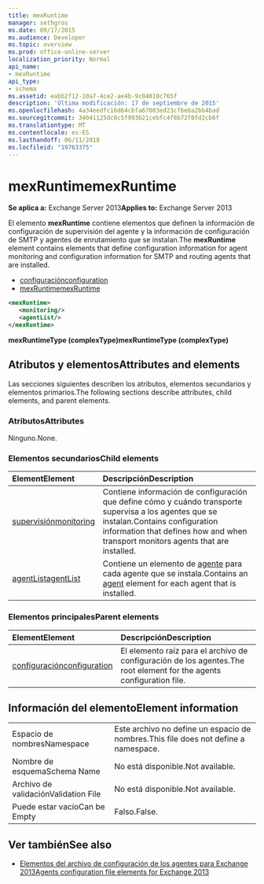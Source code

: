 ```yaml
---
title: mexRuntime
manager: sethgros
ms.date: 09/17/2015
ms.audience: Developer
ms.topic: overview
ms.prod: office-online-server
localization_priority: Normal
api_name:
- mexRuntime
api_type:
- schema
ms.assetid: eabb2f12-10a7-4ce2-ae4b-9c04010c765f
description: 'Última modificación: 17 de septiembre de 2015'
ms.openlocfilehash: 4a34eedfc16d64cbfa67003ed23cf6eba2bb4bad
ms.sourcegitcommit: 34041125dc8c5f993b21cebfc4f8b72f0fd2cb6f
ms.translationtype: MT
ms.contentlocale: es-ES
ms.lasthandoff: 06/11/2018
ms.locfileid: "19763375"
---
```

# <a name="mexruntime"></a><span data-ttu-id="4522b-103">mexRuntime</span><span class="sxs-lookup"><span data-stu-id="4522b-103">mexRuntime</span></span>
  
<span data-ttu-id="4522b-104">**Se aplica a:** Exchange Server 2013</span><span class="sxs-lookup"><span data-stu-id="4522b-104">**Applies to:** Exchange Server 2013</span></span>
  
<span data-ttu-id="4522b-105">El elemento **mexRuntime** contiene elementos que definen la información de configuración de supervisión del agente y la información de configuración de SMTP y agentes de enrutamiento que se instalan.</span><span class="sxs-lookup"><span data-stu-id="4522b-105">The **mexRuntime** element contains elements that define configuration information for agent monitoring and configuration information for SMTP and routing agents that are installed.</span></span> 
  
- [<span data-ttu-id="4522b-106">configuración</span><span class="sxs-lookup"><span data-stu-id="4522b-106">configuration</span></span>](configuration.md)  
- [<span data-ttu-id="4522b-107">mexRuntime</span><span class="sxs-lookup"><span data-stu-id="4522b-107">mexRuntime</span></span>](mexruntime.md)
  
```XML
<mexRuntime>
   <monitoring/>
   <agentList/>
</mexRuntime>
```

<span data-ttu-id="4522b-108">**mexRuntimeType (complexType)**</span><span class="sxs-lookup"><span data-stu-id="4522b-108">**mexRuntimeType (complexType)**</span></span>

## <a name="attributes-and-elements"></a><span data-ttu-id="4522b-109">Atributos y elementos</span><span class="sxs-lookup"><span data-stu-id="4522b-109">Attributes and elements</span></span>

<span data-ttu-id="4522b-110">Las secciones siguientes describen los atributos, elementos secundarios y elementos primarios.</span><span class="sxs-lookup"><span data-stu-id="4522b-110">The following sections describe attributes, child elements, and parent elements.</span></span>
  
### <a name="attributes"></a><span data-ttu-id="4522b-111">Atributos</span><span class="sxs-lookup"><span data-stu-id="4522b-111">Attributes</span></span>

<span data-ttu-id="4522b-112">Ninguno.</span><span class="sxs-lookup"><span data-stu-id="4522b-112">None.</span></span>
  
### <a name="child-elements"></a><span data-ttu-id="4522b-113">Elementos secundarios</span><span class="sxs-lookup"><span data-stu-id="4522b-113">Child elements</span></span>

|<span data-ttu-id="4522b-114">**Element**</span><span class="sxs-lookup"><span data-stu-id="4522b-114">**Element**</span></span>|<span data-ttu-id="4522b-115">**Descripción**</span><span class="sxs-lookup"><span data-stu-id="4522b-115">**Description**</span></span>|
|:-----|:-----|
|[<span data-ttu-id="4522b-116">supervisión</span><span class="sxs-lookup"><span data-stu-id="4522b-116">monitoring</span></span>](monitoring.md) <br/> |<span data-ttu-id="4522b-117">Contiene información de configuración que define cómo y cuándo transporte supervisa a los agentes que se instalan.</span><span class="sxs-lookup"><span data-stu-id="4522b-117">Contains configuration information that defines how and when transport monitors agents that are installed.</span></span>  <br/> |
|[<span data-ttu-id="4522b-118">agentList</span><span class="sxs-lookup"><span data-stu-id="4522b-118">agentList</span></span>](agentlist.md) <br/> |<span data-ttu-id="4522b-119">Contiene un elemento de [agente](agent.md) para cada agente que se instala.</span><span class="sxs-lookup"><span data-stu-id="4522b-119">Contains an [agent](agent.md) element for each agent that is installed.</span></span>  <br/> |
   
### <a name="parent-elements"></a><span data-ttu-id="4522b-120">Elementos principales</span><span class="sxs-lookup"><span data-stu-id="4522b-120">Parent elements</span></span>

|<span data-ttu-id="4522b-121">**Element**</span><span class="sxs-lookup"><span data-stu-id="4522b-121">**Element**</span></span>|<span data-ttu-id="4522b-122">**Descripción**</span><span class="sxs-lookup"><span data-stu-id="4522b-122">**Description**</span></span>|
|:-----|:-----|
|[<span data-ttu-id="4522b-123">configuración</span><span class="sxs-lookup"><span data-stu-id="4522b-123">configuration</span></span>](configuration.md) <br/> |<span data-ttu-id="4522b-124">El elemento raíz para el archivo de configuración de los agentes.</span><span class="sxs-lookup"><span data-stu-id="4522b-124">The root element for the agents configuration file.</span></span>  <br/> |
   
## <a name="element-information"></a><span data-ttu-id="4522b-125">Información del elemento</span><span class="sxs-lookup"><span data-stu-id="4522b-125">Element information</span></span>

|||
|:-----|:-----|
|<span data-ttu-id="4522b-126">Espacio de nombres</span><span class="sxs-lookup"><span data-stu-id="4522b-126">Namespace</span></span>  <br/> |<span data-ttu-id="4522b-127">Este archivo no define un espacio de nombres.</span><span class="sxs-lookup"><span data-stu-id="4522b-127">This file does not define a namespace.</span></span>  <br/> |
|<span data-ttu-id="4522b-128">Nombre de esquema</span><span class="sxs-lookup"><span data-stu-id="4522b-128">Schema Name</span></span>  <br/> |<span data-ttu-id="4522b-129">No está disponible.</span><span class="sxs-lookup"><span data-stu-id="4522b-129">Not available.</span></span>  <br/> |
|<span data-ttu-id="4522b-130">Archivo de validación</span><span class="sxs-lookup"><span data-stu-id="4522b-130">Validation File</span></span>  <br/> |<span data-ttu-id="4522b-131">No está disponible.</span><span class="sxs-lookup"><span data-stu-id="4522b-131">Not available.</span></span>  <br/> |
|<span data-ttu-id="4522b-132">Puede estar vacío</span><span class="sxs-lookup"><span data-stu-id="4522b-132">Can be Empty</span></span>  <br/> |<span data-ttu-id="4522b-133">Falso.</span><span class="sxs-lookup"><span data-stu-id="4522b-133">False.</span></span>  <br/> |
   
## <a name="see-also"></a><span data-ttu-id="4522b-134">Ver también</span><span class="sxs-lookup"><span data-stu-id="4522b-134">See also</span></span>

- [<span data-ttu-id="4522b-135">Elementos del archivo de configuración de los agentes para Exchange 2013</span><span class="sxs-lookup"><span data-stu-id="4522b-135">Agents configuration file elements for Exchange 2013</span></span>](agents-configuration-file-elements-for-exchange-2013.md)

